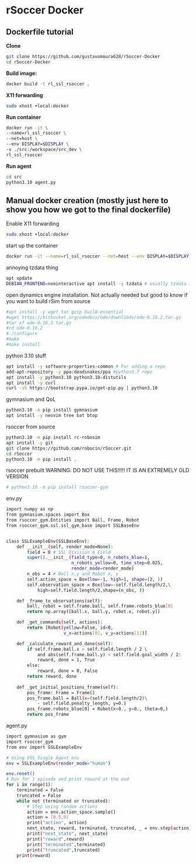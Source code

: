 # rSoccer Docker
## Dockerfile tutorial
**Clone**
```bash
git clone https://github.com/gustavomoura628/rSoccer-Docker
cd rSoccer-Docker
```

**Build image:**
```bash
docker build -t rl_ssl_rsoccer .
```

**X11 forwarding**
```bash
sudo xhost +local:docker
```

**Run container**
```bash
docker run -it \
--name=rl_ssl_rsoccer \
--net=host \
--env DISPLAY=$DISPLAY \
-v ./src:/workspace/src_dev \
rl_ssl_rsoccer
```

**Run agent**
```bash
cd src
python3.10 agent.py
```

## Manual docker creation (mostly just here to show you how we got to the final dockerfile)


Enable X11 forwarding
```bash
sudo xhost +local:docker
```

start up the container
```bash
docker run -it --name=rl_ssl_rsoccer --net=host --env DISPLAY=$DISPLAY ubuntu:24.04
```


annoying tzdata thing
```bash
apt update
DEBIAN_FRONTEND=noninteractive apt install -y tzdata # usually tzdata is downloaded as a requirement of other stuff, and it asks you to enter a timezone, this just does it automatically
```


open dynamics engine installation. Not actually needed but good to know if you want to build rSim from source
```bash
#apt install -y wget tar gzip build-essential
#wget https://bitbucket.org/odedevs/ode/downloads/ode-0.16.2.tar.gz
#tar xf ode-0.16.2.tar.gz
#cd ode-0.16.2
#./configure
#make
#make install
```


python 3.10 stuff
```bash
apt install -y software-properties-common # For adding a repo
add-apt-repository -y ppa:deadsnakes/ppa #python3.7 repo
apt install -y python3.10 python3.10-distutils
apt install -y curl
curl -sS https://bootstrap.pypa.io/get-pip.py | python3.10
```

gymnasium and QoL
```bash
python3.10 -m pip install gymnasium
apt install -y neovim tree bat btop
```

rsoccer from source
```bash
python3.10 -m pip install rc-robosim
apt install -y git
git clone https://github.com/robocin/rSoccer.git
cd rSoccer
python3.10 -m pip install .
```

rsoccer prebuilt WARNING: DO NOT USE THIS!!!!! IT IS AN EXTREMELY OLD VERSION
```bash
# python3.10 -m pip install rsoccer-gym
```


env.py
```bash
import numpy as np
from gymnasium.spaces import Box
from rsoccer_gym.Entities import Ball, Frame, Robot
from rsoccer_gym.ssl.ssl_gym_base import SSLBaseEnv


class SSLExampleEnv(SSLBaseEnv):
    def __init__(self, render_mode=None):
        field = 0 # SSL Division A Field
        super().__init__(field_type=0, n_robots_blue=1,
                         n_robots_yellow=0, time_step=0.025,
                         render_mode=render_mode)
        n_obs = 4 # Ball x,y and Robot x, y
        self.action_space = Box(low=-1, high=1, shape=(2, ))
        self.observation_space = Box(low=-self.field.length/2,\
            high=self.field.length/2,shape=(n_obs, ))

    def _frame_to_observations(self):
        ball, robot = self.frame.ball, self.frame.robots_blue[0]
        return np.array([ball.x, ball.y, robot.x, robot.y])

    def _get_commands(self, actions):
        return [Robot(yellow=False, id=0,
                      v_x=actions[0], v_y=actions[1])]

    def _calculate_reward_and_done(self):
        if self.frame.ball.x > self.field.length / 2 \
            and abs(self.frame.ball.y) < self.field.goal_width / 2:
            reward, done = 1, True
        else:
            reward, done = 0, False
        return reward, done
    
    def _get_initial_positions_frame(self):
        pos_frame: Frame = Frame()
        pos_frame.ball = Ball(x=(self.field.length/2)\
            - self.field.penalty_length, y=0.)
        pos_frame.robots_blue[0] = Robot(x=0., y=0., theta=0,)
        return pos_frame
```

agent.py
```bash
import gymnasium as gym
import rsoccer_gym
from env import SSLExampleEnv

# Using VSS Single Agent env
env = SSLExampleEnv(render_mode="human")

env.reset()
# Run for 1 episode and print reward at the end
for i in range(1):
    terminated = False
    truncated = False
    while not (terminated or truncated):
        # Step using random actions
        action = env.action_space.sample()
        action = [0.5,0]
        print("action", action)
        next_state, reward, terminated, truncated, _ = env.step(action)
        print("next_state", next_state)
        print("reward",reward)
        print("terminated",terminated)
        print("truncated",truncated)
    print(reward)
```
